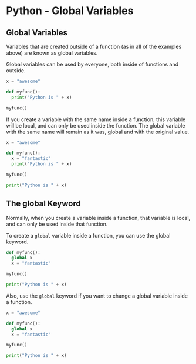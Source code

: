 # Python - Global Variables

## Global Variables
Variables that are created outside of a function (as in all of the examples above) are known as global variables.

Global variables can be used by everyone, both inside of functions and outside.

```python
x = "awesome"

def myfunc():
  print("Python is " + x)

myfunc()
```

If you create a variable with the same name inside a function, this variable will be local, and can only be used inside the function. The global variable with the same name will remain as it was, global and with the original value.

```python
x = "awesome"

def myfunc():
  x = "fantastic"
  print("Python is " + x)

myfunc()

print("Python is " + x)
```

## The global Keyword
Normally, when you create a variable inside a function, that variable is local, and can only be used inside that function.

To create a ```global``` variable inside a function, you can use the global keyword.

```python
def myfunc():
  global x
  x = "fantastic"

myfunc()

print("Python is " + x)
```

Also, use the ```global``` keyword if you want to change a global variable inside a function.
```python
x = "awesome"

def myfunc():
  global x
  x = "fantastic"

myfunc()

print("Python is " + x)
```
